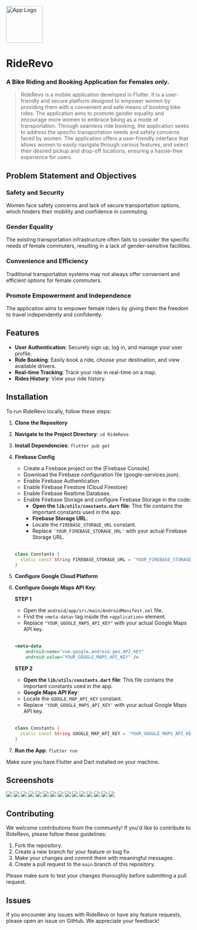 
<img  src="https://github.com/HM-Anwar/RideRevo/blob/main/screenshots/app_logo.png" alt="App Logo"  width="100" height="100" />


# RideRevo  
### A Bike Riding and Booking Application for Females only.

> RideRevo is a mobile application developed in Flutter. It is a user-friendly and secure platform designed to 
empower women by providing them with a convenient and safe means of booking 
bike rides. The application aims to promote gender equality and encourage more 
women to embrace biking as a mode of transportation. Through seamless ride 
booking, the application seeks to address the specific transportation needs and 
safety concerns faced by women. The application offers a user-friendly interface that 
allows women to easily navigate through various features, and select their desired 
pickup and drop-off locations, ensuring a hassle-free experience for users.



## Problem Statement and Objectives
### Safety and Security
Women face safety concerns and lack of secure transportation options, which hinders their mobility and confidence in commuting.
### Gender Equality
The existing transportation infrastructure often fails to consider the specific needs of female commuters, resulting in a lack of gender-sensitive facilities.
### Convenience and Efficiency
Traditional transportation systems may not always offer convenient and efficient options for female commuters.
### Promote Empowerment and Independence
The application aims to empower female riders by giving them the freedom to travel independently and confidently.


## Features

- **User Authentication**: Securely sign up, log in, and manage your user profile.
- **Ride Booking**: Easily book a ride, choose your destination, and view available drivers.
- **Real-time Tracking**: Track your ride in real-time on a map.
- **Rides History**: View your ride history.

## Installation

To run RideRevo locally, follow these steps:

1. **Clone the Repository**
2. **Navigate to the Project Directory**: `cd RideRevo`
3. **Install Dependencies**: `flutter pub get`
4. **Firebase Config**
   - Create a Firebase project on the [Firebase Console]
   - Download the Firebase configuration file (google-services.json).
   - Enable Firebase Authentication
   - Enable Firebase Firestore (Cloud Firestore)
   - Enable Firebase Realtime Database.
   - Enable Firebase Storage and configure Firebase Storage in the code:
      - **Open the `lib/utils/constants.dart` file**: This file contains the important constants used in the app.
      - **Firebase Storage URL**:
      - Locate the `FIREBASE_STORAGE_URL` constant.
      - Replace `'YOUR_FIREBASE_STORAGE_URL'` with your actual Firebase Storage URL.
      <br>

   ```dart
   class Constants {
     static const String FIREBASE_STORAGE_URL = 'YOUR_FIREBASE_STORAGE_URL';
   }
   ```
      

5. **Configure Google Cloud Platform**
6. **Configure Google Maps API Key**:
     
   **STEP 1**
    - Open the `android/app/src/main/AndroidManifest.xml` file.
    - Find the `<meta-data>` tag inside the `<application>` element.
    - Replace `"YOUR_GOOGLE_MAPS_API_KEY"` with your actual Google Maps API key.
    <br>
   
   ```xml
   <meta-data
       android:name="com.google.android.geo.API_KEY"
       android:value="YOUR_GOOGLE_MAPS_API_KEY" />
   ```
   **STEP 2**
   - **Open the `lib/utils/constants.dart` file**: This file contains the important constants used in the app.
   - **Google Maps API Key**:
   - Locate the `GOOGLE_MAP_API_KEY` constant.
   - Replace `'YOUR_GOOGLE_MAPS_API_KEY'` with your actual Google Maps API key.
   <br>
   
   ```dart
   class Constants {
     static const String GOOGLE_MAP_API_KEY = 'YOUR_GOOGLE_MAPS_API_KEY';
   }
   ```
7. **Run the App**: `flutter run`

Make sure you have Flutter and Dart installed on your machine.


## Screenshots
<img src="https://github.com/HM-Anwar/RideRevo/blob/main/screenshots/authentication.png"/>
<img src="https://github.com/HM-Anwar/RideRevo/blob/main/screenshots/profile_completion.png"/>
<img src="https://github.com/HM-Anwar/RideRevo/blob/main/screenshots/user_home.png"/>
<img src="https://github.com/HM-Anwar/RideRevo/blob/main/screenshots/user_menu.png"/>
<img src="https://github.com/HM-Anwar/RideRevo/blob/main/screenshots/user_search.png"/>
<img src="https://github.com/HM-Anwar/RideRevo/blob/main/screenshots/ride_completed.png"/>
<img src="https://github.com/HM-Anwar/RideRevo/blob/main/screenshots/user_profile.png"/>
<img src="https://github.com/HM-Anwar/RideRevo/blob/main/screenshots/ride_history.png"/>
<img src="https://github.com/HM-Anwar/RideRevo/blob/main/screenshots/rider_home.png"/>
<img src="https://github.com/HM-Anwar/RideRevo/blob/main/screenshots/rider_ride.png"/>
<img src="https://github.com/HM-Anwar/RideRevo/blob/main/screenshots/rider_arrived.png"/>
<img src="https://github.com/HM-Anwar/RideRevo/blob/main/screenshots/rider_finished.png"/>
<img src="https://github.com/HM-Anwar/RideRevo/blob/main/screenshots/rider_completed.png"/>
<img src="https://github.com/HM-Anwar/RideRevo/blob/main/screenshots/rider_bookings.png"/>
<img src="https://github.com/HM-Anwar/RideRevo/blob/main/screenshots/rider_profile.png"/>


## Contributing

We welcome contributions from the community! If you'd like to contribute to RideRevo, please follow these guidelines:

1. Fork the repository.
2. Create a new branch for your feature or bug fix.
3. Make your changes and commit them with meaningful messages.
4. Create a pull request to the `main` branch of this repository.

Please make sure to test your changes thoroughly before submitting a pull request.

## Issues

If you encounter any issues with RideRevo or have any feature requests, please open an issue on GitHub. We appreciate your feedback!


